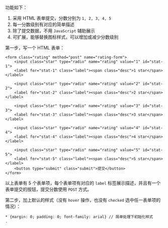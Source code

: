 功能如下：
1. 采用 HTML 表单提交，分数分别为 `1, 2, 3, 4, 5`
2. 每一分数级别有对应的简单描述
3. 除了提交数据，不用 `JavaScript` 辅助展示
4. 可扩展，能够替换图标样式，可以增加或减少分数级别

第一步，写一个 HTML 表单：

```
<form class="rating" method="post" name="rating-form">
	<input class="star" type="radio" name="rating" value="1" id="stat-1">
	<label for="stat-1" class="label"><span class="desc">1 star</span></label>

	<input class="star" type="radio" name="rating" value="2" id="stat-2">
	<label for="stat-2" class="label"><span class="desc">2 star</span></label>

	<input class="star" type="radio" name="rating" value="3" id="stat-3">
	<label for="stat-3" class="label"><span class="desc">3 star</span></label>

	<input class="star" type="radio" name="rating" value="4" id="stat-4">
	<label for="stat-4" class="label"><span class="desc">4 star</span></label>

	<input class="star" type="radio" name="rating" value="5" id="stat-5">
	<label for="stat-5" class="label"><span class="desc">5 star</span></label>
	<button type="submit" class="submit">提交</button>
</form>
```
以上表单有 5 个表单项，每个表单项有对应的 `label` 标签展示描述，并且有一个表单提交的按钮，提交分数使用 `POST` 方式。



第二步，加上默认的样式（没有 `hover` 操作，也没有 `checked` 选中任一表单项的情况）：



```
* {margin: 0; padding: 0; font-family: arial} // 简单处理下初始化样式
.
```


